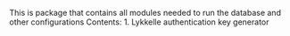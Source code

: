 This is package that contains all modules needed to run
the database and other configurations
Contents:
    1. Lykkelle authentication key generator
